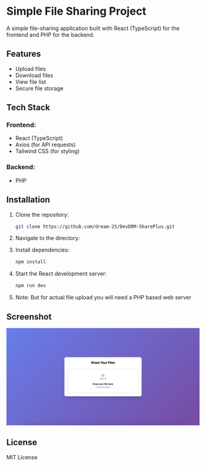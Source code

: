 # Simple File Sharing Project

A simple file-sharing application built with React (TypeScript) for the frontend and PHP for the backend.

## Features

- Upload files
- Download files
- View file list
- Secure file storage

## Tech Stack

### Frontend:

- React (TypeScript)
- Axios (for API requests)
- Tailwind CSS (for styling)

### Backend:

- PHP

## Installation

1. Clone the repository:
   ```bash
   git clone https://github.com/dream-25/DevDRM-SharePlus.git
   ```

2. Navigate to the directory:
3. Install dependencies:
   ```bash
   npm install
   ```
4. Start the React development server:
   ```bash
   npm run dev
   ```

5. Note: But for actual file upload you will need a PHP based web server


## Screenshot
![Screenshot](screenshot.png)


## License

MIT License